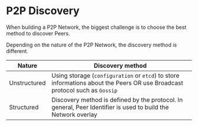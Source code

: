 # P2P Discovery

When building a P2P Network, the biggest challenge is to choose the best method to discover Peers.

Depending on the nature of the P2P Network, the discovery method is different.

| Nature       | Discovery method                                                                                                           |
| ------------ | -------------------------------------------------------------------------------------------------------------------------- |
| Unstructured | Using storage (`configuration` or `etcd`) to store informations about the Peers OR use Broadcast protocol such as `Gossip` |
| Structured   | Discovery method is defined by the protocol. In general, Peer Identifier is used to build the Network overlay              |
